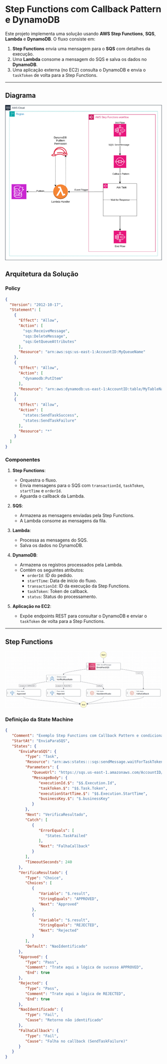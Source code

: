 # Step Functions com Callback Pattern e DynamoDB

Este projeto implementa uma solução usando **AWS Step Functions**, **SQS**, **Lambda** e **DynamoDB**. O fluxo consiste em:

1. **Step Functions** envia uma mensagem para o **SQS** com detalhes da execução.
2. Uma **Lambda** consome a mensagem do SQS e salva os dados no **DynamoDB**.
3. Uma aplicação externa (no EC2) consulta o DynamoDB e envia o `taskToken` de volta para a Step Functions.

---
## Diagrama
![](prints/human-approval-human-approval-sqs-sns.drawio.png)

## **Arquitetura da Solução**

### **Policy**
```json
{
  "Version": "2012-10-17",
  "Statement": [
    {
      "Effect": "Allow",
      "Action": [
        "sqs:ReceiveMessage",
        "sqs:DeleteMessage",
        "sqs:GetQueueAttributes"
      ],
      "Resource": "arn:aws:sqs:us-east-1:AccountID:MyQueueName"
    },
    {
      "Effect": "Allow",
      "Action": [
        "dynamodb:PutItem"
      ],
      "Resource": "arn:aws:dynamodb:us-east-1:AccountID:table/MyTableName"
    },
    {
      "Effect": "Allow",
      "Action": [
        "states:SendTaskSuccess",
        "states:SendTaskFailure"
      ],
      "Resource": "*"
    }
  ]
}
```

### **Componentes**

1. **Step Functions**:
    - Orquestra o fluxo.
    - Envia mensagens para o SQS com `transactionId`, `taskToken`, `startTime` e `orderId`.
    - Aguarda o callback da Lambda.

2. **SQS**:
    - Armazena as mensagens enviadas pela Step Functions.
    - A Lambda consome as mensagens da fila.

3. **Lambda**:
    - Processa as mensagens do SQS.
    - Salva os dados no DynamoDB.

4. **DynamoDB**:
    - Armazena os registros processados pela Lambda.
    - Contém os seguintes atributos:
        - `orderId`: ID do pedido.
        - `startTime`: Data de início do fluxo.
        - `transactionId`: ID da execução da Step Functions.
        - `taskToken`: Token de callback.
        - `status`: Status do processamento.

5. **Aplicação no EC2**:
    - Expõe endpoints REST para consultar o DynamoDB e enviar o `taskToken` de volta para a Step Functions.

---

## **Step Functions**

![](prints/State-machine.png)

### **Definição da State Machine**

```json
{
   "Comment": "Exemplo Step Functions com Callback Pattern e condicionais",
   "StartAt": "EnviaParaSQS",
   "States": {
      "EnviaParaSQS": {
         "Type": "Task",
         "Resource": "arn:aws:states:::sqs:sendMessage.waitForTaskToken",
         "Parameters": {
            "QueueUrl": "https://sqs.us-east-1.amazonaws.com/AccountID/QueueName",
            "MessageBody": {
               "executionId.$": "$$.Execution.Id",
               "taskToken.$": "$$.Task.Token",
               "executionStartTime.$": "$$.Execution.StartTime",
               "businessKey.$": "$.businessKey"
            }
         },
         "Next": "VerificaResultado",
         "Catch": [
            {
               "ErrorEquals": [
                  "States.TaskFailed"
               ],
               "Next": "FalhaCallback"
            }
         ],
         "TimeoutSeconds": 240
      },
      "VerificaResultado": {
         "Type": "Choice",
         "Choices": [
            {
               "Variable": "$.result",
               "StringEquals": "APPROVED",
               "Next": "Approved"
            },
            {
               "Variable": "$.result",
               "StringEquals": "REJECTED",
               "Next": "Rejected"
            }
         ],
         "Default": "NaoIdentificado"
      },
      "Approved": {
         "Type": "Pass",
         "Comment": "Trate aqui a lógica de sucesso APPROVED",
         "End": true
      },
      "Rejected": {
         "Type": "Pass",
         "Comment": "Trate aqui a lógica de REJECTED",
         "End": true
      },
      "NaoIdentificado": {
         "Type": "Fail",
         "Cause": "Retorno não identificado"
      },
      "FalhaCallback": {
         "Type": "Fail",
         "Cause": "Falha no callback (SendTaskFailure)"
      }
   }
}
```
